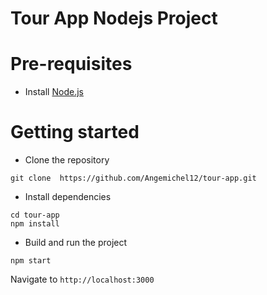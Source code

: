 # Tour App Nodejs Project

# Pre-requisites

- Install [Node.js](https://nodejs.org/en/)

# Getting started

- Clone the repository

```
git clone  https://github.com/Angemichel12/tour-app.git
```

- Install dependencies

```
cd tour-app
npm install
```

- Build and run the project

```
npm start
```

Navigate to `http://localhost:3000`
